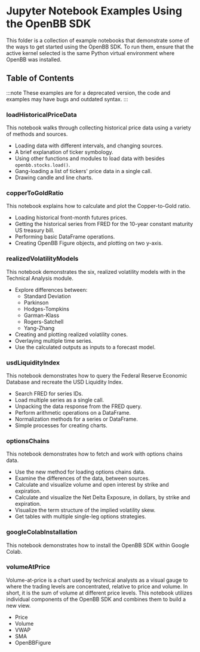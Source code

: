 # Jupyter Notebook Examples Using the OpenBB SDK

This folder is a collection of example notebooks that demonstrate some of the ways to get started using the OpenBB SDK.  To run them, ensure that the active kernel selected is the same Python virtual environment where OpenBB was installed.

## Table of Contents

:::note
These examples are for a deprecated version, the code and examples may have bugs and outdated syntax.
:::

### loadHistoricalPriceData

This notebook walks through collecting historical price data using a variety of methods and sources.

- Loading data with different intervals, and changing sources.
- A brief explanation of ticker symbology.
- Using other functions and modules to load data with besides `openbb.stocks.load()`.
- Gang-loading a list of tickers' price data in a single call.
- Drawing candle and line charts.

### copperToGoldRatio

This notebook explains how to calculate and plot the Copper-to-Gold ratio.

- Loading historical front-month futures prices.
- Getting the historical series from FRED for the 10-year constant maturity US treasury bill.
- Performing basic DataFrame operations.
- Creating OpenBB Figure objects, and plotting on two y-axis.

### realizedVolatilityModels

This notebook demonstrates the six, realized volatility models with in the Technical Analysis module.

- Explore differences between:
  - Standard Deviation
  - Parkinson
  - Hodges-Tompkins
  - Garman-Klass
  - Rogers-Satchell
  - Yang-Zhang
- Creating and plotting realized volatility cones.
- Overlaying multiple time series.
- Use the calculated outputs as inputs to a forecast model.

### usdLiquidityIndex

This notebook demonstrates how to query the Federal Reserve Economic Database and recreate the USD Liquidity Index.

- Search FRED for series IDs.
- Load multiple series as a single call.
- Unpacking the data response from the FRED query.
- Perform arithmetic operations on a DataFrame.
- Normalization methods for a series or DataFrame.
- Simple processes for creating charts.

### optionsChains

This notebook demonstrates how to fetch and work with options chains data.

- Use the new method for loading options chains data.
- Examine the differences of the data, between sources.
- Calculate and visualize volume and open interest by strike and expiration.
- Calculate and visualize the Net Delta Exposure, in dollars, by strike and expiration.
- Visualize the term structure of the implied volatility skew.
- Get tables with multiple single-leg options strategies.

### googleColabInstallation

This notebook demonstrates how to install the OpenBB SDK within Google Colab.

### volumeAtPrice

Volume-at-price is a chart used by technical analysts as a visual gauge to where the trading levels are concentrated, relative to price and volume.  In short, it is the sum of volume at different price levels.  This notebook utilizes individual components of the OpenBB SDK and combines them to build a new view.

- Price
- Volume
- VWAP
- SMA
- OpenBBFigure
